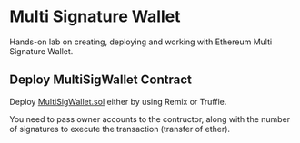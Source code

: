 # Multi Signature Wallet
Hands-on lab on creating, deploying and working with Ethereum Multi Signature Wallet.

## Deploy MultiSigWallet Contract

Deploy [MultiSigWallet.sol](/multi-sig-wallet/contracts/MultiSigWallet.sol) either by using Remix or Truffle.

You need to pass owner accounts to the contructor, along with the number of signatures to execute the transaction (transfer of ether). 

 
